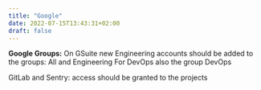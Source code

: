 ```yaml
---
title: "Google"
date: 2022-07-15T13:43:31+02:00
draft: false
---
```


**Google Groups:**
On GSuite new Engineering accounts should be added to the groups: All and Engineering
For DevOps also the group DevOps

GitLab and Sentry: access should be granted to the projects